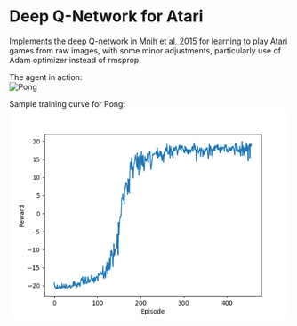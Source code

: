 # Deep Q-Network for Atari

Implements the deep Q-network in [Mnih et al, 2015](https://www.nature.com/articles/nature14236) for learning to play Atari games from raw images, with some minor adjustments, particularly use of Adam optimizer instead of rmsprop.

The agent in action:  
![Pong](pong-sample-anim.gif)

Sample training curve for Pong:  
![Pong](reward-over-time.png)
